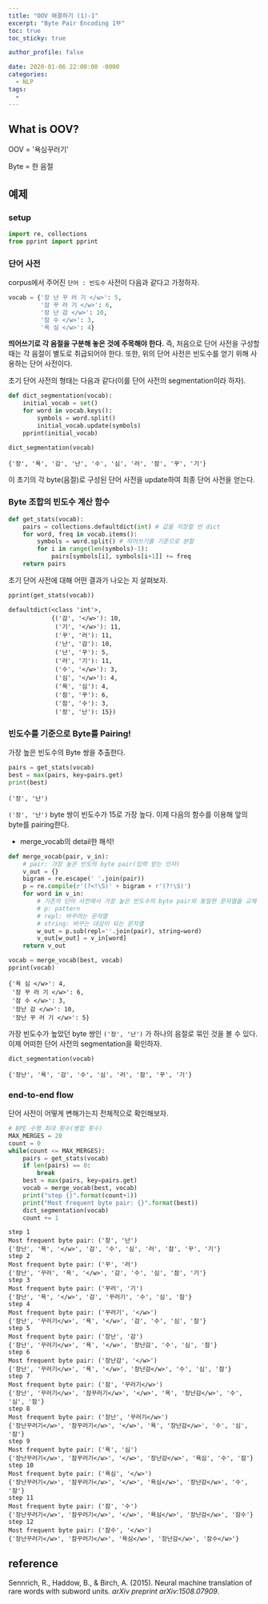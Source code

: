 ```yaml
---
title: "OOV 해결하기 (1)-1"
excerpt: "Byte Pair Encoding 1부"
toc: true
toc_sticky: true

author_profile: false

date: 2020-01-06 22:00:00 -0000
categories: 
  - NLP
tags:
  - 
---
```

## What is OOV?

OOV = '욕심꾸러기'

Byte = 한 음절

## 예제

### setup
```python
import re, collections
from pprint import pprint
```

### 단어 사전

corpus에서 주어진 `단어 : 빈도수` 사전이 다음과 같다고 가정하자.
```python
vocab = {'장 난 꾸 러 기 </w>': 5,
         '잠 꾸 러 기 </w>': 6,
         '장 난 감 </w>': 10,
         '잠 수 </w>': 3,
         '욕 심 </w>': 4}
```
**띄어쓰기로 각 음절을 구분해 놓은 것에 주목해야 한다.** 즉, 처음으로 단어 사전을 구성할 때는 각 음절이 별도로 취급되어야 한다. 또한, 위의 단어 사전은 빈도수를 얻기 위해 사용하는 단어 사전이다.

초기 단어 사전의 형태는 다음과 같다(이를 단어 사전의 segmentation이라 하자).
```python
def dict_segmentation(vocab):
    initial_vocab = set()
    for word in vocab.keys():
        symbols = word.split()
        initial_vocab.update(symbols)
    pprint(initial_vocab)

dict_segmentation(vocab)
```
```
{'장', '욕', '감', '난', '수', '심', '러', '잠', '꾸', '기'}
```
이 초기의 각 byte(음절)로 구성된 단어 사전을 update하여 최종 단어 사전을 얻는다.

### Byte 조합의 빈도수 계산 함수

```python
def get_stats(vocab):
    pairs = collections.defaultdict(int) # 값을 저장할 빈 dict
    for word, freq in vocab.items():
        symbols = word.split() # 띄어쓰기를 기준으로 분할
        for i in range(len(symbols)-1):
            pairs[symbols[i], symbols[i+1]] += freq
    return pairs
```
초기 단어 사전에 대해 어떤 결과가 나오는 지 살펴보자.
```python
pprint(get_stats(vocab))
```
```
defaultdict(<class 'int'>,
            {('감', '</w>'): 10,
             ('기', '</w>'): 11,
             ('꾸', '러'): 11,
             ('난', '감'): 10,
             ('난', '꾸'): 5,
             ('러', '기'): 11,
             ('수', '</w>'): 3,
             ('심', '</w>'): 4,
             ('욕', '심'): 4,
             ('잠', '꾸'): 6,
             ('잠', '수'): 3,
             ('장', '난'): 15})
```

### 빈도수를 기준으로 Byte를 Pairing!

가장 높은 빈도수의 Byte 쌍을 추출한다.
```python
pairs = get_stats(vocab)
best = max(pairs, key=pairs.get)
print(best)
```
```
('장', '난')
```
`('장', '난')` byte 쌍이 빈도수가 15로 가장 높다. 이제 다음의 함수를 이용해 앞의 byte를 pairing한다.

* merge_vocab의 detail한 해석!

```python
def merge_vocab(pair, v_in):
	# pair: 가장 높은 빈도의 byte pair(입력 받는 인자)
    v_out = {}
    bigram = re.escape(' '.join(pair))
    p = re.compile(r'(?<!\S)' + bigram + r'(?!\S)')
    for word in v_in:
	    # 기존의 단어 사전에서 가장 높은 빈도수의 byte pair와 동일한 문자열을 교체
	    # p: pattern
		# repl: 바꾸려는 문자열
        # string: 바꾸는 대상이 되는 문자열
        w_out = p.sub(repl=''.join(pair), string=word)
        v_out[w_out] = v_in[word]
    return v_out
```
```python
vocab = merge_vocab(best, vocab)
pprint(vocab)
```
```
{'욕 심 </w>': 4,
 '잠 꾸 러 기 </w>': 6,
 '잠 수 </w>': 3,
 '장난 감 </w>': 10,
 '장난 꾸 러 기 </w>': 5}
```
가장 빈도수가 높았던 byte 쌍인 `('장', '난')` 가 하나의 음절로 묶인 것을 볼 수 있다. 이제 어떠한 단어 사전의 segmentation을 확인하자.
```python
dict_segmentation(vocab)
```
```
{'장난', '욕', '감', '수', '심', '러', '잠', '꾸', '기'}
```

### end-to-end flow

단어 사전이 어떻게 변해가는지 전체적으로 확인해보자.
```python
# BPE 수행 최대 횟수(병합 횟수)
MAX_MERGES = 20
count = 0
while(count <= MAX_MERGES):
    pairs = get_stats(vocab)
    if len(pairs) == 0:
        break
    best = max(pairs, key=pairs.get)
    vocab = merge_vocab(best, vocab)
    print("step {}".format(count+1))
    print("Most frequent byte pair: {}".format(best))
    dict_segmentation(vocab)
    count += 1
```
```
step 1
Most frequent byte pair: ('장', '난')
{'장난', '욕', '</w>', '감', '수', '심', '러', '잠', '꾸', '기'}
step 2
Most frequent byte pair: ('꾸', '러')
{'장난', '꾸러', '욕', '</w>', '감', '수', '심', '잠', '기'}
step 3
Most frequent byte pair: ('꾸러', '기')
{'장난', '욕', '</w>', '감', '꾸러기', '수', '심', '잠'}
step 4
Most frequent byte pair: ('꾸러기', '</w>')
{'장난', '꾸러기</w>', '욕', '</w>', '감', '수', '심', '잠'}
step 5
Most frequent byte pair: ('장난', '감')
{'장난', '꾸러기</w>', '욕', '</w>', '장난감', '수', '심', '잠'}
step 6
Most frequent byte pair: ('장난감', '</w>')
{'장난', '꾸러기</w>', '욕', '</w>', '장난감</w>', '수', '심', '잠'}
step 7
Most frequent byte pair: ('잠', '꾸러기</w>')
{'장난', '꾸러기</w>', '잠꾸러기</w>', '</w>', '욕', '장난감</w>', '수', '심', '잠'}
step 8
Most frequent byte pair: ('장난', '꾸러기</w>')
{'장난꾸러기</w>', '잠꾸러기</w>', '</w>', '욕', '장난감</w>', '수', '심', '잠'}
step 9
Most frequent byte pair: ('욕', '심')
{'장난꾸러기</w>', '잠꾸러기</w>', '</w>', '장난감</w>', '욕심', '수', '잠'}
step 10
Most frequent byte pair: ('욕심', '</w>')
{'장난꾸러기</w>', '잠꾸러기</w>', '</w>', '욕심</w>', '장난감</w>', '수', '잠'}
step 11
Most frequent byte pair: ('잠', '수')
{'장난꾸러기</w>', '잠꾸러기</w>', '</w>', '욕심</w>', '장난감</w>', '잠수'}
step 12
Most frequent byte pair: ('잠수', '</w>')
{'장난꾸러기</w>', '잠꾸러기</w>', '욕심</w>', '장난감</w>', '잠수</w>'}
```

## reference
Sennrich, R., Haddow, B., & Birch, A. (2015). Neural machine translation of rare words with subword units. _arXiv preprint arXiv:1508.07909_.
<!--stackedit_data:
eyJoaXN0b3J5IjpbLTk5MTkwOTQyLDE2MjM2MzMwOTksLTgzNT
cwMDg1OSwxODc4MjQ3MzMwLDk2MzU2MTY2Nyw0MTk4OTk5MTcs
NTgxNDM4NzQsNTkyMjIzNDgwLDE1ODI2NjMyNzZdfQ==
-->